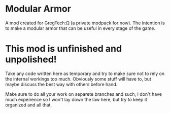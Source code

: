 # Modular Armor
A mod created for GregTech:Ω (a private modpack for now). The intention is to make a
modular armor that can be useful in every stage of the game.

# **This mod is unfinished and unpolished!**
Take any code written here as temporary and try to make sure not to rely on the
internal workings too much. Obviously some stuff will have to, but maybe discuss
the best way with others before hand.

Make sure to do all your work on separete branches and such, I don't have
much experience so I won't lay down the law here, but try to keep it organized
and all that.
